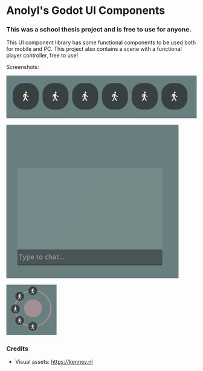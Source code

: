 # Anolyl's Godot UI Components
### This was a school thesis project and is free to use for anyone.

This UI component library has some functional components to be used both for mobile and PC. This project also contains a scene with a functional player controller, free to use!

Screenshots:

![ActionBar](https://github.com/anolyl/Godot-UI-Components/blob/main/.screenshots/actionbar.png?raw=true)

![Chat](https://github.com/anolyl/Godot-UI-Components/blob/main/.screenshots/chat.png?raw=true)

![Joystick](https://github.com/anolyl/Godot-UI-Components/blob/main/.screenshots/joystick.png?raw=true)

### Credits
* Visual assets: https://kenney.nl
 
